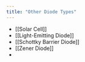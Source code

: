 ```yaml
---
title: "Other Diode Types"
---
```

- [[Solar Cell]]
- [[Light-Emitting Diode]]
- [[Schottky Barrier Diode]]
- [[Zener Diode]]
- 